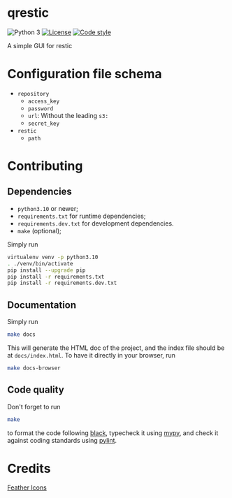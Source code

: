 qrestic
==========

![Python 3](https://img.shields.io/badge/python-3-blue?logo=python)
[![License](https://img.shields.io/badge/license-MIT-green)](https://choosealicense.com/licenses/mit/)
[![Code style](https://img.shields.io/badge/style-black-black)](https://pypi.org/project/black)

A simple GUI for restic

# Configuration file schema

* `repository`
    * `access_key`
    * `password`
    * `url`: Without the leading `s3:`
    * `secret_key`
* `restic`
    * `path`

# Contributing

## Dependencies

* `python3.10` or newer;
* `requirements.txt` for runtime dependencies;
* `requirements.dev.txt` for development dependencies.
* `make` (optional);

Simply run
```sh
virtualenv venv -p python3.10
. ./venv/bin/activate
pip install --upgrade pip
pip install -r requirements.txt
pip install -r requirements.dev.txt
```

## Documentation

Simply run
```sh
make docs
```
This will generate the HTML doc of the project, and the index file should be at
`docs/index.html`. To have it directly in your browser, run
```sh
make docs-browser
```

## Code quality

Don't forget to run
```sh
make
```
to format the code following [black](https://pypi.org/project/black/),
typecheck it using [mypy](http://mypy-lang.org/), and check it against coding
standards using [pylint](https://pylint.org/).

# Credits

[Feather Icons](https://feathericons.com/)